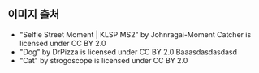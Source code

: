 ## 이미지 출처

- "Selfie Street Moment | KLSP MS2" by Johnragai-Moment Catcher is licensed under CC BY 2.0
- "Dog" by DrPizza is licensed under CC BY 2.0
Baaasdasdasdasd
- "Cat" by strogoscope is licensed under CC BY 2.0
